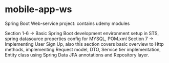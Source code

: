 # mobile-app-ws
Spring Boot Web-service project: contains udemy  modules

Section 1-6 -> Basic Spring Boot development environment setup in STS, spring datasource properties config for MYSQL, POM.xml 
Section 7 -> Implementing User Sign Up, also this section covers basic overview to Http methods, implementing Request model, DTO, Service tier implementation, Entity class using Spring Data JPA annotations and Repository layer.

